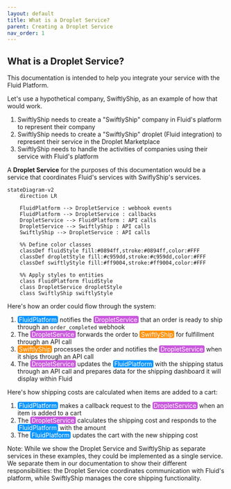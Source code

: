 ```yaml
---
layout: default
title: What is a Droplet Service?
parent: Creating a Droplet Service
nav_order: 1
---
```


## What is a Droplet Service?

This documentation is intended to help you integrate your service with the Fluid Platform.

Let's use a hypothetical company, SwiftlyShip, as an example of how that would work.

1. SwiftlyShip needs to create a "SwiftlyShip" company in Fluid's platform to represent their company
1. SwiftlyShip needs to create a "SwiftlyShip" droplet (Fluid integration) to represent their service in the Droplet Marketplace
1. SwiftlyShip needs to handle the activities of companies using their service with Fluid's platform

A **Droplet Service** for the purposes of this documentation would be a service that coordinates Fluid's services with SwiflyShip's services.

```mermaid
stateDiagram-v2
    direction LR

    FluidPlatform --> DropletService : webhook events
    FluidPlatform --> DropletService : callbacks
    DropletService --> FluidPlatform : API calls
    DropletService --> SwiftlyShip : API calls
    SwiftlyShip --> DropletService : API calls

    %% Define color classes
    classDef fluidStyle fill:#0894ff,stroke:#0894ff,color:#FFF
    classDef dropletStyle fill:#c959dd,stroke:#c959dd,color:#FFF
    classDef swiftlyStyle fill:#ff9004,stroke:#ff9004,color:#FFF

    %% Apply styles to entities
    class FluidPlatform fluidStyle
    class DropletService dropletStyle
    class SwiftlyShip swiftlyStyle
```

Here's how an order could flow through the system:

1. <span style="background-color: #0894ff; color: #FFF; padding: 0 3px; border-radius: 4px">FluidPlatform</span> notifies the <span style="background-color: #c959dd; color: #FFF; padding: 0 3px; border-radius: 4px">DropletService</span> that an order is ready to ship through an `order_completed` webhook
2. The <span style="background-color: #c959dd; color: #FFF; padding: 0 3px; border-radius: 4px">DropletService</span> forwards the order to <span style="background-color: #ff9004; color: #FFF; padding: 0 3px; border-radius: 4px">SwiftlyShip</span> for fulfillment through an API call
3. <span style="background-color: #ff9004; color: #FFF; padding: 0 3px; border-radius: 4px">SwiftlyShip</span> processes the order and notifies the <span style="background-color: #c959dd; color: #FFF; padding: 0 3px; border-radius: 4px">DropletService</span> when it ships through an API call
4. The <span style="background-color: #c959dd; color: #FFF; padding: 0 3px; border-radius: 4px">DropletService</span> updates the <span style="background-color: #0894ff; color: #FFF; padding: 0 3px; border-radius: 4px">FluidPlatform</span> with the shipping status through an API call and prepares data for the shipping dashboard it will display within Fluid

Here's how shipping costs are calculated when items are added to a cart:

1. <span style="background-color: #0894ff; color: #FFF; padding: 0 3px; border-radius: 4px">FluidPlatform</span> makes a callback request to the <span style="background-color: #c959dd; color: #FFF; padding: 0 3px; border-radius: 4px">DropletService</span> when an item is added to a cart
2. The <span style="background-color: #c959dd; color: #FFF; padding: 0 3px; border-radius: 4px">DropletService</span> calculates the shipping cost and responds to the <span style="background-color: #0894ff; color: #FFF; padding: 0 3px; border-radius: 4px">FluidPlatform</span> with the amount
3. The <span style="background-color: #0894ff; color: #FFF; padding: 0 3px; border-radius: 4px">FluidPlatform</span> updates the cart with the new shipping cost

Note: While we show the Droplet Service and SwiftlyShip as separate services in these examples, they could be implemented as a single service. We separate them in our documentation to show their different responsibilities: the Droplet Service coordinates communication with Fluid's platform, while SwiftlyShip manages the core shipping functionality.
